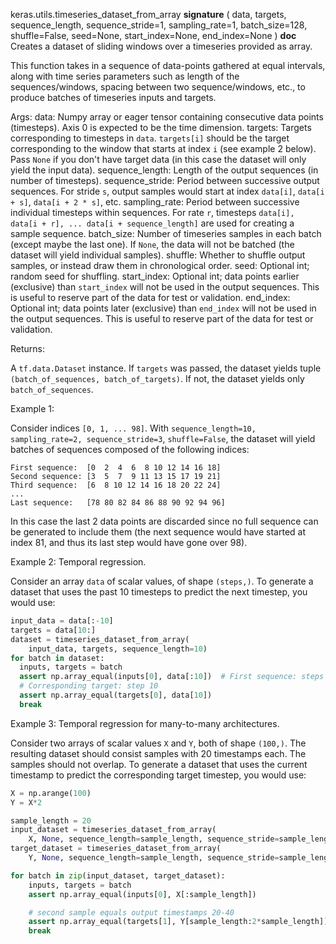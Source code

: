 keras.utils.timeseries_dataset_from_array
__signature__
(
  data,
  targets,
  sequence_length,
  sequence_stride=1,
  sampling_rate=1,
  batch_size=128,
  shuffle=False,
  seed=None,
  start_index=None,
  end_index=None
)
__doc__
Creates a dataset of sliding windows over a timeseries provided as array.

This function takes in a sequence of data-points gathered at
equal intervals, along with time series parameters such as
length of the sequences/windows, spacing between two sequence/windows, etc.,
to produce batches of timeseries inputs and targets.

Args:
    data: Numpy array or eager tensor
        containing consecutive data points (timesteps).
        Axis 0 is expected to be the time dimension.
    targets: Targets corresponding to timesteps in `data`.
        `targets[i]` should be the target
        corresponding to the window that starts at index `i`
        (see example 2 below).
        Pass `None` if you don't have target data (in this case the dataset
        will only yield the input data).
    sequence_length: Length of the output sequences
        (in number of timesteps).
    sequence_stride: Period between successive output sequences.
        For stride `s`, output samples would
        start at index `data[i]`, `data[i + s]`, `data[i + 2 * s]`, etc.
    sampling_rate: Period between successive individual timesteps
        within sequences. For rate `r`, timesteps
        `data[i], data[i + r], ... data[i + sequence_length]`
        are used for creating a sample sequence.
    batch_size: Number of timeseries samples in each batch
        (except maybe the last one). If `None`, the data will not be batched
        (the dataset will yield individual samples).
    shuffle: Whether to shuffle output samples,
        or instead draw them in chronological order.
    seed: Optional int; random seed for shuffling.
    start_index: Optional int; data points earlier (exclusive)
        than `start_index` will not be used
        in the output sequences. This is useful to reserve part of the
        data for test or validation.
    end_index: Optional int; data points later (exclusive) than `end_index`
        will not be used in the output sequences.
        This is useful to reserve part of the data for test or validation.

Returns:

A `tf.data.Dataset` instance. If `targets` was passed, the dataset yields
tuple `(batch_of_sequences, batch_of_targets)`. If not, the dataset yields
only `batch_of_sequences`.

Example 1:

Consider indices `[0, 1, ... 98]`.
With `sequence_length=10,  sampling_rate=2, sequence_stride=3`,
`shuffle=False`, the dataset will yield batches of sequences
composed of the following indices:

```
First sequence:  [0  2  4  6  8 10 12 14 16 18]
Second sequence: [3  5  7  9 11 13 15 17 19 21]
Third sequence:  [6  8 10 12 14 16 18 20 22 24]
...
Last sequence:   [78 80 82 84 86 88 90 92 94 96]
```

In this case the last 2 data points are discarded since no full sequence
can be generated to include them (the next sequence would have started
at index 81, and thus its last step would have gone over 98).

Example 2: Temporal regression.

Consider an array `data` of scalar values, of shape `(steps,)`.
To generate a dataset that uses the past 10
timesteps to predict the next timestep, you would use:

```python
input_data = data[:-10]
targets = data[10:]
dataset = timeseries_dataset_from_array(
    input_data, targets, sequence_length=10)
for batch in dataset:
  inputs, targets = batch
  assert np.array_equal(inputs[0], data[:10])  # First sequence: steps [0-9]
  # Corresponding target: step 10
  assert np.array_equal(targets[0], data[10])
  break
```

Example 3: Temporal regression for many-to-many architectures.

Consider two arrays of scalar values `X` and `Y`,
both of shape `(100,)`. The resulting dataset should consist samples with
20 timestamps each. The samples should not overlap.
To generate a dataset that uses the current timestamp
to predict the corresponding target timestep, you would use:

```python
X = np.arange(100)
Y = X*2

sample_length = 20
input_dataset = timeseries_dataset_from_array(
    X, None, sequence_length=sample_length, sequence_stride=sample_length)
target_dataset = timeseries_dataset_from_array(
    Y, None, sequence_length=sample_length, sequence_stride=sample_length)

for batch in zip(input_dataset, target_dataset):
    inputs, targets = batch
    assert np.array_equal(inputs[0], X[:sample_length])

    # second sample equals output timestamps 20-40
    assert np.array_equal(targets[1], Y[sample_length:2*sample_length])
    break
```
